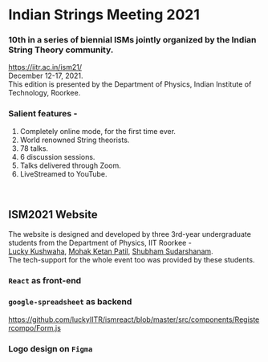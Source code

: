 # Indian Strings Meeting 2021 

### 10th in a series of biennial ISMs jointly organized by the Indian String Theory community.

https://iitr.ac.in/ism21/<br/>
December 12-17, 2021.<br/>
This edition is presented by the Department of Physics, Indian Institute of Technology, Roorkee.

### Salient features -
1. Completely online mode, for the first time ever.
2. World renowned String theorists.
3. 78 talks.
4. 6 discussion sessions.
5. Talks delivered through Zoom.
6. LiveStreamed to YouTube.

<br/>

## ISM2021 Website

The website is designed and developed by three 3rd-year undergraduate students from the Department of Physics, IIT Roorkee -<br/>
[Lucky Kushwaha](https://github.com/luckyIITR),
[Mohak Ketan Patil](https://github.com/mohak300501),
[Shubham Sudarshanam](https://github.com/sudarshanam16).<br/>
The tech-support for the whole event too was provided by these students.

### `React` as front-end

### `google-spreadsheet` as backend
https://github.com/luckyIITR/ismreact/blob/master/src/components/Registercompo/Form.js

### Logo design on `Figma`
